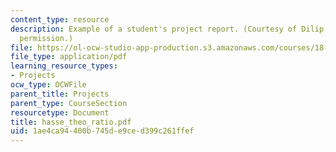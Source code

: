 ```yaml
---
content_type: resource
description: Example of a student's project report. (Courtesy of Dilip Das. Used with
  permission.)
file: https://ol-ocw-studio-app-production.s3.amazonaws.com/courses/18-704-seminar-in-algebra-and-number-theory-rational-points-on-elliptic-curves-fall-2004/1ae4ca94400b745de9ced399c261ffef_hasse_theo_ratio.pdf
file_type: application/pdf
learning_resource_types:
- Projects
ocw_type: OCWFile
parent_title: Projects
parent_type: CourseSection
resourcetype: Document
title: hasse_theo_ratio.pdf
uid: 1ae4ca94-400b-745d-e9ce-d399c261ffef
---
```

